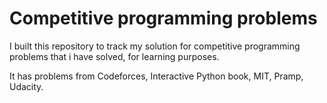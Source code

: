 # Competitive programming problems

I built this repository to track my solution for competitive programming problems that i have solved, for learning purposes.

It has problems from Codeforces, Interactive Python book, MIT, Pramp, Udacity.

